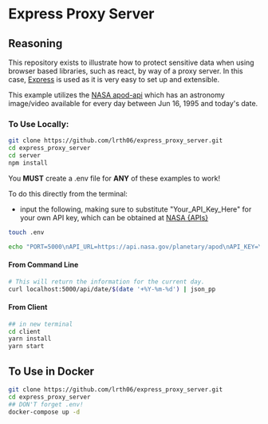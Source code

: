 # Express Proxy Server

## Reasoning

This repository exists to illustrate how to protect sensitive data when using browser based libraries, such as react, by way of a proxy server. In this case, [Express](https://github.com/expressjs/express) is used as it is very easy to set up and extensible.

This example utilizes the [NASA apod-api](https://github.com/nasa/apod-api) which has an astronomy image/video available for every day between Jun 16, 1995 and today's date.

### To Use Locally:

```bash
git clone https://github.com/lrth06/express_proxy_server.git
cd express_proxy_server
cd server
npm install
```

You **MUST** create a .env file for **ANY** of these examples to work!

To do this directly from the terminal:

- input the following, making sure to substitute "Your_API_Key_Here" for your own API key, which can be obtained at [NASA {APIs}](https://api.nasa.gov/)

```bash
touch .env

echo "PORT=5000\nAPI_URL=https://api.nasa.gov/planetary/apod\nAPI_KEY=Your_API_Key_Here" >> .env
```

#### From Command Line

```bash
# This will return the information for the current day.
curl localhost:5000/api/date/$(date '+%Y-%m-%d') | json_pp

```

#### From Client

```bash
## in new terminal
cd client
yarn install
yarn start
```

## To Use in Docker

```bash
git clone https://github.com/lrth06/express_proxy_server.git
cd express_proxy_server
## DON'T forget .env!
docker-compose up -d

```
